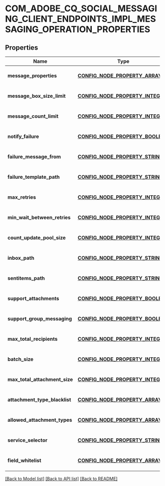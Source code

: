 # COM_ADOBE_CQ_SOCIAL_MESSAGING_CLIENT_ENDPOINTS_IMPL_MESSAGING_OPERATION_PROPERTIES

## Properties
Name | Type | Description | Notes
------------ | ------------- | ------------- | -------------
**message_properties** | [**CONFIG_NODE_PROPERTY_ARRAY**](configNodePropertyArray.md) |  | [optional] [default to null]
**message_box_size_limit** | [**CONFIG_NODE_PROPERTY_INTEGER**](configNodePropertyInteger.md) |  | [optional] [default to null]
**message_count_limit** | [**CONFIG_NODE_PROPERTY_INTEGER**](configNodePropertyInteger.md) |  | [optional] [default to null]
**notify_failure** | [**CONFIG_NODE_PROPERTY_BOOLEAN**](configNodePropertyBoolean.md) |  | [optional] [default to null]
**failure_message_from** | [**CONFIG_NODE_PROPERTY_STRING**](configNodePropertyString.md) |  | [optional] [default to null]
**failure_template_path** | [**CONFIG_NODE_PROPERTY_STRING**](configNodePropertyString.md) |  | [optional] [default to null]
**max_retries** | [**CONFIG_NODE_PROPERTY_INTEGER**](configNodePropertyInteger.md) |  | [optional] [default to null]
**min_wait_between_retries** | [**CONFIG_NODE_PROPERTY_INTEGER**](configNodePropertyInteger.md) |  | [optional] [default to null]
**count_update_pool_size** | [**CONFIG_NODE_PROPERTY_INTEGER**](configNodePropertyInteger.md) |  | [optional] [default to null]
**inbox_path** | [**CONFIG_NODE_PROPERTY_STRING**](configNodePropertyString.md) |  | [optional] [default to null]
**sentitems_path** | [**CONFIG_NODE_PROPERTY_STRING**](configNodePropertyString.md) |  | [optional] [default to null]
**support_attachments** | [**CONFIG_NODE_PROPERTY_BOOLEAN**](configNodePropertyBoolean.md) |  | [optional] [default to null]
**support_group_messaging** | [**CONFIG_NODE_PROPERTY_BOOLEAN**](configNodePropertyBoolean.md) |  | [optional] [default to null]
**max_total_recipients** | [**CONFIG_NODE_PROPERTY_INTEGER**](configNodePropertyInteger.md) |  | [optional] [default to null]
**batch_size** | [**CONFIG_NODE_PROPERTY_INTEGER**](configNodePropertyInteger.md) |  | [optional] [default to null]
**max_total_attachment_size** | [**CONFIG_NODE_PROPERTY_INTEGER**](configNodePropertyInteger.md) |  | [optional] [default to null]
**attachment_type_blacklist** | [**CONFIG_NODE_PROPERTY_ARRAY**](configNodePropertyArray.md) |  | [optional] [default to null]
**allowed_attachment_types** | [**CONFIG_NODE_PROPERTY_ARRAY**](configNodePropertyArray.md) |  | [optional] [default to null]
**service_selector** | [**CONFIG_NODE_PROPERTY_STRING**](configNodePropertyString.md) |  | [optional] [default to null]
**field_whitelist** | [**CONFIG_NODE_PROPERTY_ARRAY**](configNodePropertyArray.md) |  | [optional] [default to null]

[[Back to Model list]](../README.md#documentation-for-models) [[Back to API list]](../README.md#documentation-for-api-endpoints) [[Back to README]](../README.md)


